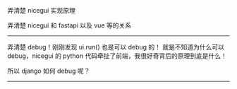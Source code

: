 弄清楚 nicegui 实现原理

弄清楚 nicegui 和 fastapi 以及 vue 等的关系

---

弄清楚 debug！刚刚发现 ui.run() 也是可以 debug 的！
就是不知道为什么可以 debug，nicegui 的 python 代码牵扯了前端，我很好奇背后的原理到底是什么！

所以 django 如何 debug 呢？

---

